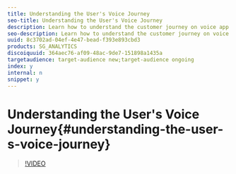 ```yaml
---
title: Understanding the User's Voice Journey
seo-title: Understanding the User's Voice Journey
description: Learn how to understand the customer journey on voice app by looking at flow path and fall out to identify what the most common actions are, the sequence of those actions and when and where users fall out from the journey. 
seo-description: Learn how to understand the customer journey on voice app by looking at flow path and fall out to identify what the most common actions are, the sequence of those actions and when and where users fall out from the journey. 
uuid: 8c3702ad-04ef-4e47-bead-f393e893cbd3
products: SG_ANALYTICS
discoiquuid: 364aec76-af09-48ac-9de7-151898a1435a
targetaudience: target-audience new;target-audience ongoing
index: y
internal: n
snippet: y
---
```


# Understanding the User's Voice Journey{#understanding-the-user-s-voice-journey}

>[!VIDEO](https://video.tv.adobe.com/v/27226/?quality=12)

